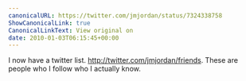 ```yaml
---
canonicalURL: https://twitter.com/jmjordan/status/7324338758
ShowCanonicalLink: true
CanonicalLinkText: View original on
date: 2010-01-03T06:15:45+00:00
---
```

I now have a twitter list. http://twitter.com/jmjordan/friends. These are people who I follow who I actually know.